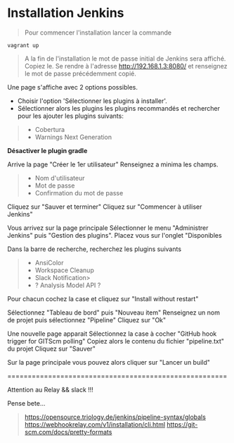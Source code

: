 # Installation Jenkins

> Pour commencer l'installation lancer la commande
```
vagrant up
```
> A la fin de l'installation le mot de passe initial de Jenkins sera affiché. Copiez le.
> Se rendre à l'adresse http://192.168.1.3:8080/ et renseignez le mot de passe précédemment copié.

Une page s'affiche avec 2 options possibles.
- Choisir l'option 'Sélectionner les plugins à installer'.
- Sélectionner alors les plugins les plugins recommandés et rechercher pour les ajouter les plugins suivants:
>  - Cobertura
>  - Warnings Next Generation

**Désactiver le plugin gradle**

Arrive la page "Créer le 1er utilisateur"
Renseignez a minima les champs.
> - Nom d'utilisateur
> - Mot de passe
> - Confirmation du mot de passe

Cliquez sur "Sauver et terminer"
Cliquez sur "Commencer à utiliser Jenkins"

Vous arrivez sur la page principale
Sélectionner le menu "Administrer Jenkins" puis "Gestion des plugins". Placez vous sur l'onglet "Disponibles

Dans la barre de recherche, recherchez les plugins suivants
>  - AnsiColor
>  - Workspace Cleanup
>  - Slack Notification>    
>  - ? Analysis Model API ?

Pour chacun cochez la case et cliquez sur "Install without restart"

Sélectionnez "Tableau de bord" puis "Nouveau item"
Renseignez un nom de projet puis sélectionnez "Pipeline"
Cliquez sur "Ok"

Une nouvelle page apparait
Sélectionnez la case à cocher "GitHub hook trigger for GITScm polling"
Copiez alors le contenu du fichier "pipeline.txt" du projet
Cliquez sur "Sauver"

Sur la page principale vous pouvez alors cliquer sur "Lancer un build"


======================================================

Attention au Relay && slack !!!

Pense bete...
> https://opensource.triology.de/jenkins/pipeline-syntax/globals
> https://webhookrelay.com/v1/installation/cli.html
> https://git-scm.com/docs/pretty-formats
